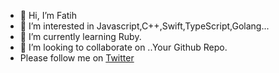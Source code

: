 - 👋 Hi, I’m Fatih
- 👀 I’m interested in  Javascript,C++,Swift,TypeScript,Golang...
- 🌱 I’m currently learning Ruby.
- 💞️ I’m looking to collaborate on ..Your Github Repo.
- Please follow me on <a href="https://twitter.com/FatihwinC">Twitter<a>
<!---
winarthaicons/winarthaicons is a ✨ special ✨ repository because its `README.md` (this file) appears on your GitHub profile.
You can click the Preview link to take a look at your changes.
--->
